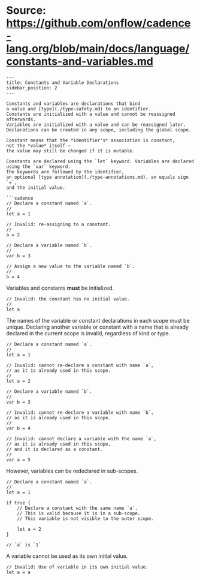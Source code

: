 # Source: https://github.com/onflow/cadence-lang.org/blob/main/docs/language/constants-and-variables.md

```
---
title: Constants and Variable Declarations
sidebar_position: 2
---

Constants and variables are declarations that bind
a value and [type](./type-safety.md) to an identifier.
Constants are initialized with a value and cannot be reassigned afterwards.
Variables are initialized with a value and can be reassigned later.
Declarations can be created in any scope, including the global scope.

Constant means that the *identifier's* association is constant,
not the *value* itself –
the value may still be changed if it is mutable.

Constants are declared using the `let` keyword. Variables are declared
using the `var` keyword.
The keywords are followed by the identifier,
an optional [type annotation](./type-annotations.md), an equals sign `=`,
and the initial value.

```cadence
// Declare a constant named `a`.
//
let a = 1

// Invalid: re-assigning to a constant.
//
a = 2

// Declare a variable named `b`.
//
var b = 3

// Assign a new value to the variable named `b`.
//
b = 4
```

Variables and constants **must** be initialized.

```cadence
// Invalid: the constant has no initial value.
//
let a
```

The names of the variable or constant
declarations in each scope must be unique.
Declaring another variable or constant with a name that is already
declared in the current scope is invalid, regardless of kind or type.

```cadence
// Declare a constant named `a`.
//
let a = 1

// Invalid: cannot re-declare a constant with name `a`,
// as it is already used in this scope.
//
let a = 2

// Declare a variable named `b`.
//
var b = 3

// Invalid: cannot re-declare a variable with name `b`,
// as it is already used in this scope.
//
var b = 4

// Invalid: cannot declare a variable with the name `a`,
// as it is already used in this scope,
// and it is declared as a constant.
//
var a = 5
```

However, variables can be redeclared in sub-scopes.

```cadence
// Declare a constant named `a`.
//
let a = 1

if true {
    // Declare a constant with the same name `a`.
    // This is valid because it is in a sub-scope.
    // This variable is not visible to the outer scope.

    let a = 2
}

// `a` is `1`
```

A variable cannot be used as its own initial value.

```cadence
// Invalid: Use of variable in its own initial value.
let a = a
```

```